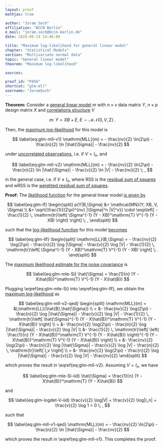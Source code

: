 ```yaml
---
layout: proof
mathjax: true

author: "Joram Soch"
affiliation: "BCCN Berlin"
e_mail: "joram.soch@bccn-berlin.de"
date: 2024-06-14 14:46:09

title: "Maximum log-likelihood for general linear model"
chapter: "Statistical Models"
section: "Multivariate normal data"
topic: "General linear model"
theorem: "Maximum log-likelihood"

sources:

proof_id: "P456"
shortcut: "glm-mll"
username: "JoramSoch"
---
```



**Theorem:** Consider a [general linear model](/D/glm) $m$ with $n \times v$ data matrix $Y$, $n \times p$ design matrix $X$ and [correlations structure](/D/corrmat) $V$

$$ \label{eq:glm}
m: \; Y = X B + E, \; E \sim \mathcal{MN}(0, V, \Sigma) \; .
$$

Then, the [maximum log-likelihood](/D/mll) for this model is

$$ \label{eq:glm-mll-v1}
\mathrm{MLL}(m) = - \frac{nv}{2} \ln(2\pi) - \frac{n}{2} \ln |\hat{\Sigma}| - \frac{nv}{2}
$$

under [uncorrelated observations](/D/glm), i.e. if $V = I_n$, and

$$ \label{eq:glm-mll-v2}
\mathrm{MLL}(m) = - \frac{nv}{2} \ln(2\pi) - \frac{n}{2} \ln |\hat{\Sigma}| - \frac{v}{2} \ln |V| - \frac{nv}{2} \; ,
$$

in the general case, i.e. if $V \neq I_n$, where $\mathrm{RSS}$ is the [residual sum of squares](/D/rss) and $\mathrm{wRSS}$ is the [weighted residual sum of squares](/P/mlr-wls2).


**Proof:** The [likelihood function](/D/lf) for the general linear model [is given by](/P/glm-mle)

$$ \label{eq:glm-lf}
\begin{split}
p(Y|B,\Sigma) &= \mathcal{MN}(Y; XB, V, \Sigma) \\
&= \sqrt{\frac{1}{(2\pi)^{nv} |\Sigma|^n |V|^v}} \cdot \exp\left[ -\frac{1}{2} \, \mathrm{tr}\left( \Sigma^{-1} (Y - XB)^\mathrm{T} V^{-1} (Y - XB) \right) \right] \; ,
\end{split}
$$

such that the [log-likelihood function](/D/llf) for this model [becomes](/P/glm-mle)

$$ \label{eq:glm-llf}
\begin{split}
\mathrm{LL}(B,\Sigma) = - \frac{nv}{2} \log(2\pi) - \frac{n}{2} \log |\Sigma| - \frac{v}{2} \log |V| - \frac{1}{2} \, \mathrm{tr}\left[ \Sigma^{-1} (Y - XB)^\mathrm{T} V^{-1} (Y - XB) \right] \; .
\end{split}
$$

The [maximum likelihood estimate for the noise covariance](/P/glm-mle) is

$$ \label{eq:glm-mle-Si}
\hat{\Sigma} = \frac{1}{n} (Y - X\hat{B})^\mathrm{T} V^{-1} (Y - X\hat{B})
$$

Plugging \eqref{eq:glm-mle-Si} into \eqref{eq:glm-llf}, we obtain the [maximum log-likelihood](/D/mll) as

$$ \label{eq:glm-mll-v2-qed}
\begin{split}
\mathrm{MLL}(m) = &\;\mathrm{LL}(\hat{B},\hat{\Sigma}) \\
= &- \frac{nv}{2} \log(2\pi) - \frac{n}{2} \log |\hat{\Sigma}| - \frac{v}{2} \log |V| - \frac{1}{2} \, \mathrm{tr}\left[ \hat{\Sigma}^{-1} (Y - X\hat{B})^\mathrm{T} V^{-1} (Y - X\hat{B}) \right] \\
= &- \frac{nv}{2} \log(2\pi) - \frac{n}{2} \log |\hat{\Sigma}| - \frac{v}{2} \log |V| \\
&- \frac{1}{2} \, \mathrm{tr}\left[ \left( \frac{1}{n} (Y - X\hat{B})^\mathrm{T} V^{-1} (Y - X\hat{B}) \right)^{-1} (Y - X\hat{B})^\mathrm{T} V^{-1} (Y - X\hat{B}) \right] \\
= &- \frac{nv}{2} \log(2\pi) - \frac{n}{2} \log |\hat{\Sigma}| - \frac{v}{2} \log |V| - \frac{n}{2} \, \mathrm{tr}\left[ I_v \right] \\
= &- \frac{nv}{2} \log(2\pi) - \frac{n}{2} \log |\hat{\Sigma}| - \frac{v}{2} \log |V| - \frac{nv}{2}
\end{split}
$$

which proves the result in \eqref{eq:glm-mll-v2}. Assuming $V = I_n$, we have

$$ \label{eq:glm-mle-Si-iid}
\hat{\Sigma} = \frac{1}{n} (Y - X\hat{B})^\mathrm{T} (Y - X\hat{B})
$$

and

$$ \label{eq:glm-logdet-V-iid}
\frac{v}{2} \log|V| = \frac{v}{2} \log|I_n| = \frac{v}{2} \log 1 = 0 \; ,
$$

such that

$$ \label{eq:glm-mll-v1-qed}
\mathrm{MLL}(m) = - \frac{nv}{2} \ln(2\pi) - \frac{n}{2} \ln |\hat{\Sigma}| - \frac{nv}{2}
$$

which proves the result in \eqref{eq:glm-mll-v1}. This completes the proof.